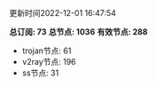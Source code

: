 更新时间2022-12-01 16:47:54

**总订阅: 73**
**总节点: 1036**
**有效节点: 288**
- trojan节点: 61
- v2ray节点: 196
- ss节点: 31
